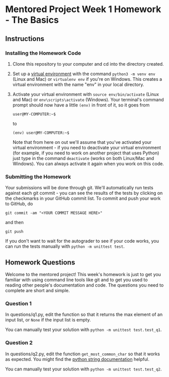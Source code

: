 # Mentored Project Week 1 Homework - The Basics

## Instructions

### Installing the Homework Code

1. Clone this repository to your computer and cd into the directory created.

2. Set up a [virtual environment](http://docs.python-guide.org/en/latest/dev/virtualenvs/) with the command `python3 -m venv env`
   (Linux and Mac) or `virtualenv env` if you're on Windows. This creates a virtual environment with the name "env" in your local directory.

3. Activate your virtual environment with `source env/bin/activate` (Linux and Mac) or `env\scripts\activate` (Windows). Your
   terminal's command prompt should now have a little `(env)` in front of it, so it goes from
   ```
   user@MY-COMPUTER:~$
   ```
   to
   ```
   (env) user@MY-COMPUTER:~$
   ```
   Note that from here on out we'll assume that you've activated your virtual environment - if you need to deactivate your virtual
   environment (for example, if you need to work on another project that uses Python) just type in the command `deactivate` (works on
   both Linux/Mac and Windows). You can always activate it again when you work on this code.

### Submitting the Homework

Your submissions will be done through git. We'll automatically run tests against each git commit - you can see the results
of the tests by clicking on the checkmarks in your GitHub commit list. To commit and push your work to GitHub, do
```
git commit -am "<YOUR COMMIT MESSAGE HERE>"
```
and then
```
git push
```

If you don't want to wait for the autograder to see if your code works, you can run the tests manually with `python -m unittest test`.

## Homework Questions

Welcome to the mentored project! This week's homework is just to get you familiar with using command line tools like git and
to get you used to reading other people's documentation and code. The questions you need to complete are short and simple.

### Question 1

In questions/q1.py, edit the function so that it returns the max element of an input list, or `None` if the input list is empty.

You can manually test your solution with `python -m unittest test.test_q1`.

### Question 2

In questions/q2.py, edit the function `get_most_common_char` so that it works as expected. You might find the 
[python string documentation](https://docs.python.org/3.1/library/string.html) helpful.
 
You can manually test your solution with `python -m unittest test.test_q2`.

